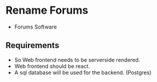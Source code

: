 # Rename Forums

- Forums Software


## Requirements
- So Web frontend needs to be serverside rendered.
- Web frontend should be react.
- A sql database will be used for the backend. (Postgres)
